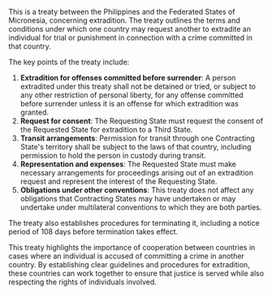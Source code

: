 This is a treaty between the Philippines and the Federated States of Micronesia, concerning extradition. The treaty outlines the terms and conditions under which one country may request another to extradite an individual for trial or punishment in connection with a crime committed in that country.

The key points of the treaty include:

1. **Extradition for offenses committed before surrender**: A person extradited under this treaty shall not be detained or tried, or subject to any other restriction of personal liberty, for any offense committed before surrender unless it is an offense for which extradition was granted.
2. **Request for consent**: The Requesting State must request the consent of the Requested State for extradition to a Third State.
3. **Transit arrangements**: Permission for transit through one Contracting State's territory shall be subject to the laws of that country, including permission to hold the person in custody during transit.
4. **Representation and expenses**: The Requested State must make necessary arrangements for proceedings arising out of an extradition request and represent the interest of the Requesting State.
5. **Obligations under other conventions**: This treaty does not affect any obligations that Contracting States may have undertaken or may undertake under multilateral conventions to which they are both parties.

The treaty also establishes procedures for terminating it, including a notice period of 108 days before termination takes effect.

This treaty highlights the importance of cooperation between countries in cases where an individual is accused of committing a crime in another country. By establishing clear guidelines and procedures for extradition, these countries can work together to ensure that justice is served while also respecting the rights of individuals involved.